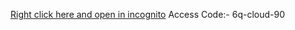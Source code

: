 [Right click here and open in incognito](https://www.cloudskillsboost.google/catalog?keywords=GSP282&event=Your)
Access Code:- 6q-cloud-90
